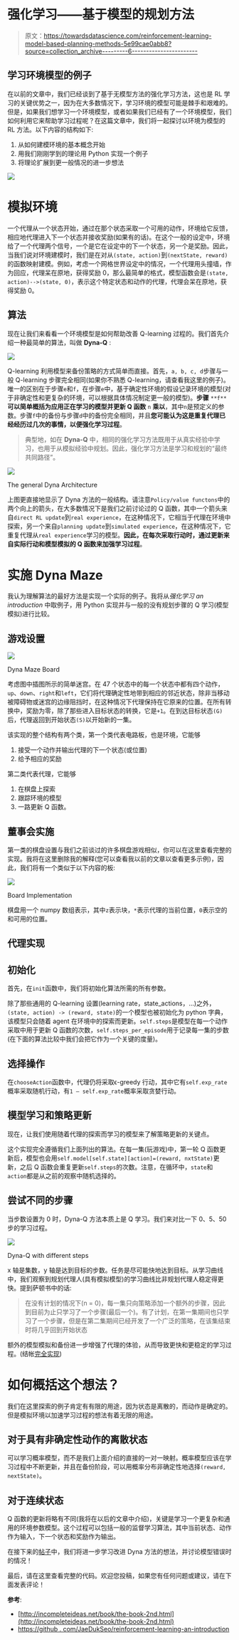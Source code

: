 # 强化学习——基于模型的规划方法

> 原文：<https://towardsdatascience.com/reinforcement-learning-model-based-planning-methods-5e99cae0abb8?source=collection_archive---------6----------------------->

## 学习环境模型的例子

在以前的文章中，我们已经谈到了基于无模型方法的强化学习方法，这也是 RL 学习的关键优势之一，因为在大多数情况下，学习环境的模型可能是棘手和艰难的。但是，如果我们想学习一个环境模型，或者如果我们已经有了一个环境模型，我们如何利用它来帮助学习过程呢？在这篇文章中，我们将一起探讨以环境为模型的 RL 方法。以下内容的结构如下:

1.  从如何建模环境的基本概念开始
2.  用我们刚刚学到的理论用 Python 实现一个例子
3.  将理论扩展到更一般情况的进一步想法

![](img/499b598903e6646b44a714e35fbc58ce.png)

# 模拟环境

一个代理从一个状态开始，通过在那个状态采取一个可用的动作，环境给它反馈，相应地代理进入下一个状态并接收奖励(如果有的话)。在这个一般的设定中，环境给了一个代理两个信号，一个是它在设定中的下一个状态，另一个是奖励。因此，当我们说对环境建模时，我们是在对从`(state, action)`到`(nextState, reward)`的函数映射建模。例如，考虑一个网格世界设定中的情况，一个代理用头撞墙，作为回应，代理呆在原地，获得奖励 0，那么最简单的格式，模型函数会是`(state, action)-->(state, 0)`，表示这个特定状态和动作的代理，代理会呆在原地，获得奖励 0。

## 算法

现在让我们来看看一个环境模型是如何帮助改善 Q-learning 过程的。我们首先介绍一种最简单的算法，叫做 **Dyna-Q** :

![](img/0b1b70c44cdf17c91bb341ed8e333ecb.png)

Q-learning 利用模型来备份策略的方式简单而直接。首先，`a, b, c, d`步骤与一般 Q-learning 步骤完全相同(如果你不熟悉 Q-learning，请查看我这里的例子)。唯一的区别在于步骤`e`和`f`，在步骤`e`中，基于确定性环境的假设记录环境的模型(对于非确定性和更复杂的环境，可以根据具体情况制定更一般的模型)。**步骤** `**f**` **可以简单概括为应用正在学习的模型并更新 Q 函数** `n` **乘以**，其中`n`是预定义的参数。步骤`f`中的备份与步骤`d`中的备份完全相同，并且**您可能认为这是重复代理已经经历过几次的事情，以便强化学习过程**。

> 典型地，如在 **Dyna-Q** 中，相同的强化学习方法既用于从真实经验中学习，也用于从模拟经验中规划。因此，强化学习方法是学习和规划的“最终共同路径”。

![](img/90e328e469a6dc9f8a7de4eead42d885.png)

The general Dyna Architecture

上图更直接地显示了 Dyna 方法的一般结构。请注意`Policy/value functons`中的两个向上的箭头，在大多数情况下是我们之前讨论过的 Q 函数，其中一个箭头来自`direct RL update`到`real experience`，在这种情况下，它相当于代理在环境中探索，另一个来自`planning update`到`simulated experience`，在这种情况下，它重复代理从`real experience`学习的模型。**因此，在每次采取行动时，通过更新来自实际行动和模型模拟的 Q 函数来加强学习过程**。

# 实施 Dyna Maze

我认为理解算法的最好方法是实现一个实际的例子。我将从*强化学习 an introduction* 中取例子，用 Python 实现并与一般的没有规划步骤的 Q 学习(模型模拟)进行比较。

## 游戏设置

![](img/1dfcbeb187a3a99c0bb3b8d4021cedd8.png)

Dyna Maze Board

考虑图中插图所示的简单迷宫。在 47 个状态中的每一个状态中都有四个动作，`up`、`down`、`right`和`left`，它们将代理确定性地带到相应的邻近状态，除非当移动被障碍物或迷宫的边缘阻挡时，在这种情况下代理保持在它原来的位置。在所有转换中，奖励为零，除了那些进入目标状态的转换，它是`+1`。在到达目标状态`(G)`后，代理返回到开始状态`(S)`以开始新的一集。

该实现的整个结构有两个类，第一个类代表电路板，也是环境，它能够

1.  接受一个动作并输出代理的下一个状态(或位置)
2.  给予相应的奖励

第二类代表代理，它能够

1.  在棋盘上探索
2.  跟踪环境的模型
3.  一路更新 Q 函数。

## 董事会实施

第一类的棋盘设置与我们之前谈过的许多棋盘游戏相似，你可以在这里查看完整的实现。我将在这里删除我的解释(您可以查看我以前的文章以查看更多示例)，因此，我们将有一个类似于以下内容的板:

![](img/d36dcbc4d0083bf4082dc66db0a704cc.png)

Board Implementation

棋盘用一个 numpy 数组表示，其中`z`表示块，`*`表示代理的当前位置，`0`表示空的和可用的位置。

## 代理实现

## 初始化

首先，在`init`函数中，我们将初始化算法所需的所有参数。

除了那些通用的 Q-learning 设置(learning rate，state_actions，…)之外，`(state, action) -> (reward, state)`的一个模型也被初始化为 python 字典，该模型只会随着 agent 在环境中的探索而更新。`self.steps`是模型在每一个动作采取中用于更新 Q 函数的次数，`self.steps_per_episode`用于记录每一集的步数(在下面的算法比较中我们会把它作为一个关键的度量)。

## 选择操作

在`chooseAction`函数中，代理仍将采取ϵ-greedy 行动，其中它有`self.exp_rate`概率采取随机行动，有`1 — self.exp_rate`概率采取贪婪行动。

## 模型学习和策略更新

现在，让我们使用随着代理的探索而学习的模型来了解策略更新的关键点。

这个实现完全遵循我们上面列出的算法。在每一集(玩游戏)中，第一轮 Q 函数更新后，模型也会用`self.model[self.state][action]=(reward, nxtState)`更新，之后 Q 函数会重复更新`self.steps`的次数。注意，在循环中，`state`和`action`都是从之前的观察中随机选择的。

## 尝试不同的步骤

当步数设置为 0 时，Dyna-Q 方法本质上是 Q 学习。我们来对比一下 0、5、50 步的学习过程。

![](img/cf5b94c1420ca7989ce8c1a1e4747c40.png)

Dyna-Q with different steps

x 轴是集数，y 轴是达到目标的步数。任务是尽可能快地达到目标。从学习曲线中，我们观察到规划代理人(具有模拟模型)的学习曲线比非规划代理人稳定得更快。提到萨顿书中的话:

> 在没有计划的情况下(n = 0)，每一集只向策略添加一个额外的步骤，因此到目前为止只学习了一个步骤(最后一个)。有了计划，在第一集期间也只学习了一个步骤，但是在第二集期间已经开发了一个广泛的策略，在该集结束时将几乎回到开始状态

额外的模型模拟和备份进一步增强了代理的体验，从而导致更快和更稳定的学习过程。(结帐[完全实现](https://github.com/MJeremy2017/Reinforcement-Learning-Implementation/blob/master/DynaMaze/DynaMaze.py))

# 如何概括这个想法？

我们在这里探索的例子肯定有有限的用途，因为状态是离散的，而动作是确定的。但是模拟环境以加速学习过程的想法有着无限的用途。

## 对于具有非确定性动作的离散状态

可以学习概率模型，而不是我们上面介绍的直接的一对一映射。概率模型应该在学习过程中不断更新，并且在备份阶段，可以用概率分布非确定性地选择`(reward, nextState)`。

## 对于连续状态

Q 函数的更新将略有不同(我将在以后的文章中介绍)，关键是学习一个更复杂和通用的环境参数模型。这个过程可以包括一般的监督学习算法，其中当前状态、动作作为输入，下一个状态和奖励作为输出。

在接下来的[帖子](/reinforcement-learning-model-based-planning-methods-extension-572dfee4cceb)中，我们将进一步学习改进 Dyna 方法的想法，并讨论模型错误时的情况！

最后，请在这里查看完整的代码。欢迎您投稿，如果您有任何问题或建议，请在下面发表评论！

**参考**:

*   [http://incompleteideas.net/book/the-book-2nd.html](http://incompleteideas.net/book/the-book-2nd.html)
*   [https://github . com/JaeDukSeo/reinforcement-learning-an-introduction](https://github.com/JaeDukSeo/reinforcement-learning-an-introduction)